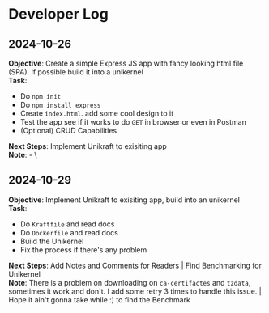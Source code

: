 # Developer Log

## 2024-10-26

**Objective**: Create a simple Express JS app with fancy looking html file (SPA). If possible build it into a unikernel \
**Task**:

-   Do `npm init`
-   Do `npm install express`
-   Create `index.html`. add some cool design to it
-   Test the app see if it works to do `GET` in browser or even in Postman
-   (Optional) CRUD Capabilities

**Next Steps**: Implement Unikraft to exisiting app \
**Note**: - \

## 2024-10-29

**Objective**: Implement Unikraft to exisiting app, build into an unikernel \
**Task**:

-   Do `Kraftfile` and read docs
-   Do `Dockerfile` and read docs
-   Build the Unikernel
-   Fix the process if there's any problem

**Next Steps**: Add Notes and Comments for Readers | Find Benchmarking for Unikernel \
**Note**: There is a problem on downloading on `ca-certifactes` and `tzdata`, sometimes it work and don't. I add some retry 3 times to handle this issue. | Hope it ain't gonna take while :) to find the Benchmark
